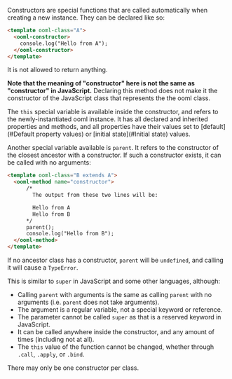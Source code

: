 Constructors are special functions that are called automatically when creating a new instance. They can be declared like so:

```html
<template ooml-class="A">
  <ooml-constructor>
    console.log("Hello from A");
  </ooml-constructor>
</template>
```

It is not allowed to return anything.

**Note that the meaning of "constructor" here is not the same as "constructor" in JavaScript.** Declaring this method does not make it the constructor of the JavaScript class that represents the the ooml class.

The `this` special variable is available inside the constructor, and refers to the newly-instantiated ooml instance. It has all declared and inherited properties and methods, and all properties have their values set to [default](#Default property values) or [initial state](#Initial state) values.

Another special variable available is `parent`. It refers to the constructor of the closest ancestor with a constructor. If such a constructor exists, it can be called with no arguments:

```html
<template ooml-class="B extends A">
  <ooml-method name="constructor">
      /*
        The output from these two lines will be:

        Hello from A
        Hello from B
      */
      parent();
      console.log("Hello from B");
  </ooml-method>
</template>
```

If no ancestor class has a constructor, `parent` will be `undefined`, and calling it will cause a `TypeError`.

This is similar to `super` in JavaScript and some other languages, although:

- Calling `parent` with arguments is the same as calling `parent` with no arguments (i.e. `parent` does not take arguments).
- The argument is a regular variable, not a special keyword or reference.
- The parameter cannot be called `super` as that is a reserved keyword in JavaScript.
- It can be called anywhere inside the constructor, and any amount of times (including not at all).
- The `this` value of the function cannot be changed, whether through `.call`, `.apply`, or `.bind`.

There may only be one constructor per class.
